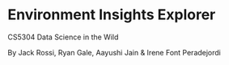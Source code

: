 # Environment Insights Explorer
CS5304 Data Science in the Wild

By Jack Rossi, Ryan Gale, Aayushi Jain & Irene Font Peradejordi 
